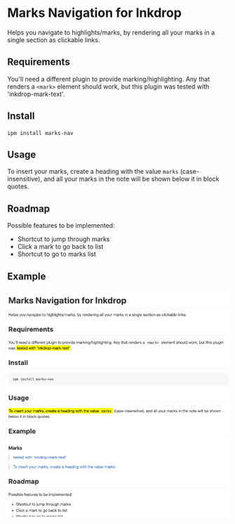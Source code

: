 # Marks Navigation for Inkdrop

Helps you navigate to highlights/marks, by rendering all your marks in a single section as clickable links.

## Requirements

You'll need a different plugin to provide marking/highlighting. Any that renders a `<mark>` element should work, but this plugin was tested with 'inkdrop-mark-text'.

## Install

```
ipm install marks-nav
```

## Usage

To insert your marks, create a heading with the value `marks` (case-insensitive), and all your marks in the note will be shown below it in block quotes.

## Roadmap

Possible features to be implemented:

- Shortcut to jump through marks
- Click a mark to go back to list
- Shortcut to go to marks list


## Example

![Example](https://github.com/mikewudev/inkdrop-marks-nav/blob/master/example.png)

